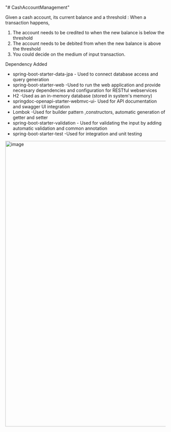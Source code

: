 "# CashAccountManagement" 


Given a cash account, its current balance and a threshold :
When a transaction happens,
1. The account needs to be credited to when the new balance is below the threshold
2. The account needs to be debited from when the new balance is above the threshold
3. You could decide on the medium of input transaction.


Dependency Added	
   - spring-boot-starter-data-jpa - Used to connect database access and query generation
   - spring-boot-starter-web -Used to run the web application and provide necessary dependencies and configuration for RESTful webservices
   - H2 -Used as an in-memory database (stored in system's memory)
   - springdoc-openapi-starter-webmvc-ui- Used for API documentation and swagger UI integration
   - Lombok -Used for builder pattern ,constructors, automatic generation of getter and setter
   - spring-boot-starter-validation - Used for validating the input by adding automatic validation and common annotation
   - spring-boot-starter-test -Used for integration and unit testing

<img width="895" alt="image" src="https://github.com/user-attachments/assets/7bcbf5aa-bc3a-4ee1-8674-c406aa420eb5">
